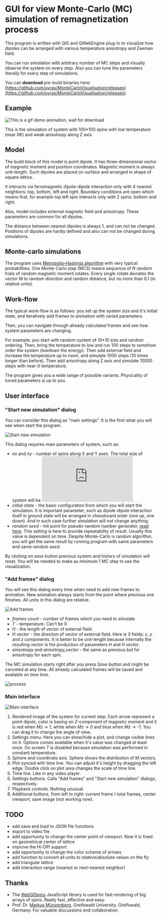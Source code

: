 # GUI for view Monte-Carlo (MC) simulation of remagnetization process

This program is written with Qt5 and QWebEngine plug-in to visualize how dipoles can be arranged
with various temperature anisotropy and Zeeman field.

You can run simulation with arbitrary number of MC steps and visually observe the system on every step.
Also you can tune the parameters literally for every step of simulations.

You can **download** pre-build binaries here: [https://github.com/uyras/MonteCarloVisualisation/releases](https://github.com/uyras/MonteCarloVisualisation/releases)

## Example

![This is a gif demo animation, wait for download](docs/images/demo.gif)

This is the simulation of system with 100\*100 spins with low temperature (near 0K) and weak anisotropy along Z axis.

## Model

The build block of this model is point dipole. It has three-dimensional vector of magnetic moment and position coordinates. Magnetic moment is always unit-length. Such dipoles are placed on surface and arranged in shape of square lattice.

It interacts via ferromagnetic dipole-dipole interaction only with 4 nearest neighbors: top, bottom, left and right. Boundary conditions are open which means that, for example top left spin interacts only with 2 spins: bottom and right.

Also, model includes external magnetic field and anisotropy. These parameters are common for all dipoles.

The distance between nearest dipoles is always 1, and can not be changed. Positions of dipoles are hardly defined and also can not be changed during simulations. 

## Monte-carlo simulations

The program uses [Metropolis–Hastings algorithm](https://en.wikipedia.org/wiki/Metropolis%E2%80%93Hastings_algorithm) with very typical probabilities. One Monte-Carlo step (MCS) means sequence of _N_ random trials of random magnetic moment rotates. Every single rotate deviates the vector M to random direction and random distance, but no more than 0.1 (in relative units). 

## Work-flow

The typical work-flow is as follows: you set up the system size and it's initial state, and iteratively add frames to animation with varied parameters.

Then, you can navigate through already calculated frames and see how system parameters are changing.

For example, you start with random system of _10\*10_ size and random ordering. Then, bring the temperature to low and run 100 steps to somehow order the system (lowdown the energy). Then add external field and increase the temperature up to room, and simulate 1000 steps (10 times longer than before). Then add anisotropy along Z axis and simulate 10000 steps with near-0 temperature.

The program gives you a wide range of possible variants. Physicality of tuned parameters is up to you.

## User interface

### "Start new simulation" dialog

You can consider this dialog as "main settings". It is the first what you will see when start the program.

![Start new simulation](docs/images/systemSettings.png)

This dialog requires main parameters of system, such as:
* _nx_ and _ny_ - number of spins along X and Y axes. The total size of system will be ![`N=nx*ny`](https://latex.codecogs.com/gif.latex?N%3D%5Ctext%7Bnx%7D*%5Ctext%7Bny%7D).
* _initial state_ - the basic configuration from which you will start the simulation. It is important parameter, such as dipole-dipole interaction itself in ground state will be arranged in chessboard order (one up, one down). And in such case further simulation will not change anything.
* _random seed_ - init point for pseudo-random number generator, [read here](https://en.wikipedia.org/wiki/Random_seed). This setting is here to provide repeatability of result. Usually this value is dependent on time. Despite Monte-Carlo is random algorithm, you will get the same result by running program with same parameters and same _random seed_.

By clicking on _save_ button previous system and history of simulation will reset. You will be needed to make as minimum 1 MC step to see the visualization.

### "Add frames" dialog

You will see this dialog every time when need to add new frames to animation. New animation always starts from the point where previous one finishes.
All units in this dialog are relative.

![Add frames](docs/images/addFrames.png)

* _frames count_ - number of frames which you need to simulate
* _T_ - temperature. Can't be 0
* _H_ - the length of vector of external field.
* _H vector_ - the direction of vector of external field. Here is 3 fields: _x_, _y_ and _z_ components. It is better to be unit-length because internally the resulting vector is the production of parameters _H_ and _H vector_.
* _anisotropy_ and _anisotropy_vector_ - the same as previous but for anisotropy for each spin.

The MC simulation starts right after you press _Save_ button and might be canceled at any time. All already calculated frames will be saved and available on time lime.

![process](docs/images/process.png)

### Main interface

![Main interface](docs/images/interface2.png)

1. Rendered image of the system for current step. Each arrow represent a point dipole, color is basing on _Z_-component of magnetic moment and it is red when _Mz_ -> 1, white when _Mz_ -> 0 and blue when _Mz_ -> -1. You can drag it to change the angle of view.
2. Settings menu. Here you can show/hide a plot, and change visible lines on it. Options comes available when it's value was changed at least once. On screen _T_ is disabled because simulation was performed in constant temperature.
3. Sphere and coordinate axis. Sphere shows the distribution of M vectors.
4. Plot synced with time line. You can adjust it's height by dragging the left edge. Double click on plot area changes the scale of time line.
5. Time line. Like in any video player.
6. Settings buttons. Calls "Add frames" and "Start new simulation" dialogs, respectively.
7. Playback controls. Nothing unusual.
8. Additional buttons, from left to right: current frame /  total frames, center viewport, save image (not working now). 

## TODO
* add save and load to JSON file functions
* export to video file
* add opportunity to change the center point of viewport. Now it is fixed on geometrical center of lattice
* improve the Hi-DPI support
* add opportunity to change the color scheme of arrows
* add function to convert all units to relative/absolute values on the fly
* add triangular lattice
* add interaction range (nearest or next-nearest neighbor)

## Thanks
* The [WebGlSpins](https://github.com/FlorianRhiem/WebGLSpins.js/) JavaScript library is used for fast rendering of big arrays of spins. Really fast, effective and easy.
* Prof. Dr. [Markus Münzenberg](https://physik.uni-greifswald.de/en/research-groups/interface-and-surface-physics-prof-markus-muenzenberg/team/team/group-members/markus/), Greifswald University, Greifswald, Germany. For valuable discussions and collaboration.